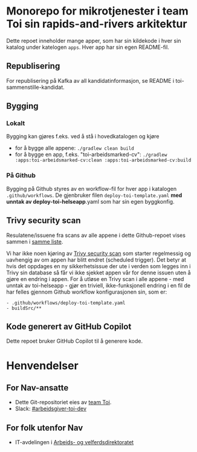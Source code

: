 # Monorepo for mikrotjenester i team Toi sin rapids-and-rivers arkitektur

Dette repoet inneholder mange apper, som har sin kildekode i hver sin katalog under katelogen `apps`. Hver app har sin egen README-fil.

## Republisering
For republisering på Kafka av all kandidatinformasjon, se README i toi-sammenstille-kandidat. 

## Bygging

### Lokalt
Bygging kan gjøres f.eks. ved å stå i hovedkatalogen og kjøre
* for å bygge alle appene: `./gradlew clean build`
* for å bygge en app, f.eks. "toi-arbeidsmarked-cv": `./gradlew :apps:toi-arbeidsmarked-cv:clean :apps:toi-arbeidsmarked-cv:build`

### På Github
Bygging på Github styres av en workflow-fil for hver app i katalogen `.github/workflows`. De gjenbruker filen `deploy-toi-template.yaml` **med unntak av deploy-toi-helseapp**.yaml som har sin egen byggkonfig.

## Trivy security scan
Resulatene/issuene fra scans av alle appene i dette Github-repoet vises sammen i [samme liste](https://github.com/navikt/toi-rapids-and-rivers/security/code-scanning).

Vi har ikke noen kjøring av [Trivy security scan](https://sikkerhet.nav.no/docs/verktoy/trivy) som starter regelmessig og uavhengig av om appen har blitt endret (scheduled trigger). Det betyr at hvis det oppdages en ny sikkerhetsissue der ute i verden som legges inn i Trivy sin database så får vi ikke sjekket appen vår for denne issuen uten å gjøre en endring i appen. For å utløse en Trivy scan i alle appene - med unntak av toi-helseapp - gjør en triviell, ikke-funksjonell endring i en fil de har felles gjennom Github workflow konfigurasjonen sin, som er:
```
- .github/workflows/deploy-toi-template.yaml
- buildSrc/**
```

## Kode generert av GitHub Copilot

Dette repoet bruker GitHub Copilot til å generere kode.

# Henvendelser

## For Nav-ansatte
* Dette Git-repositoriet eies av [team Toi](https://teamkatalog.nav.no/team/76f378c5-eb35-42db-9f4d-0e8197be0131).
* Slack: [#arbeidsgiver-toi-dev](https://nav-it.slack.com/archives/C02HTU8DBSR)

## For folk utenfor Nav
* IT-avdelingen i [Arbeids- og velferdsdirektoratet](https://www.nav.no/no/NAV+og+samfunn/Kontakt+NAV/Relatert+informasjon/arbeids-og-velferdsdirektoratet-kontorinformasjon)
